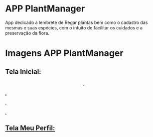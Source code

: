 # APP PlantManager
App dedicado a lembrete de Regar plantas bem como o cadastro das mesmas e suas espécies, com o intuito de facilitar os cuidados e a preservação da flora.

# Imagens APP PlantManager   
## Tela Inicial:
<p align="center">
<a href=target="blank"><img align="center" src="https://github.com/Lucas-Quandt/PlantManager/assets/103226578/df9be73c-84f7-4bba-b5ee-60b7bc2799ee"alt="" " /a>
<a href=target="blank"><img align="center" src="https://github.com/Lucas-Quandt/PlantManager/assets/103226578/542b03c8-dfac-4c86-b696-a081b0bde3e7"alt="" /a>  
</p>.
</p>.
</p>.

## Tela Meu Perfil:
<p align="center">
<a href=target="blank"><img align="center" src="https://github.com/Lucas-Quandt/PlantManager/assets/103226578/5574d132-ee5a-42a6-b4d6-e1bbfb860c35"alt=""  /a>
</p>


